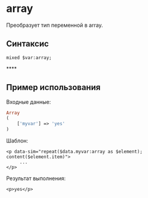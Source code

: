 # array

Преобразует тип переменной в array.

## **Синтаксис**

```text
mixed $var:array;
```

\*\*\*\*

## **Пример использования**

Входные данные:

```php
Array
(
    ['myvar'] => 'yes'
)
```

Шаблон:

```markup
<p data-sim="repeat($data.myvar:array as $element); content($element.item)">
     ... 
</p>
```

Результат выполнения:

```markup
<p>yes</p>
```

